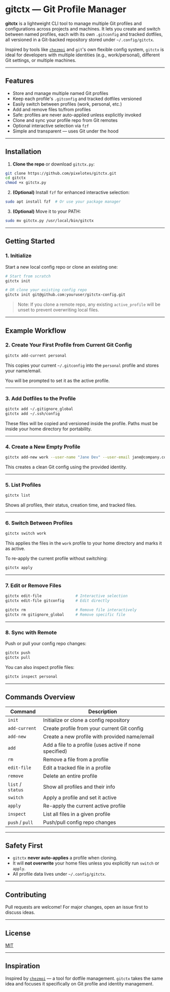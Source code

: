 # gitctx — Git Profile Manager

**gitctx** is a lightweight CLI tool to manage multiple Git profiles and configurations across projects and machines. It lets you create and switch between named profiles, each with its own `.gitconfig` and tracked dotfiles, all versioned in a Git-backed repository stored under `~/.config/gitctx`.

Inspired by tools like [`chezmoi`](https://www.chezmoi.io/) and `git`'s own flexible config system, `gitctx` is ideal for developers with multiple identities (e.g., work/personal), different Git settings, or multiple machines.

---

## Features

* Store and manage multiple named Git profiles
* Keep each profile's `.gitconfig` and tracked dotfiles versioned
* Easily switch between profiles (work, personal, etc.)
* Add and remove files to/from profiles
* Safe: profiles are never auto-applied unless explicitly invoked
* Clone and sync your profile repo from Git remotes
* Optional interactive selection via `fzf`
* Simple and transparent — uses Git under the hood

---

## Installation

1. **Clone the repo** or download `gitctx.py`:

```bash
git clone https://github.com/pixelotes/gitctx.git
cd gitctx
chmod +x gitctx.py
```

2. **(Optional)** Install `fzf` for enhanced interactive selection:

```bash
sudo apt install fzf  # Or use your package manager
```

3. **(Optional)** Move it to your PATH:

```bash
sudo mv gitctx.py /usr/local/bin/gitctx
```

---

## Getting Started

### 1. Initialize

Start a new local config repo or clone an existing one:

```bash
# Start from scratch
gitctx init

# OR clone your existing config repo
gitctx init git@github.com:youruser/gitctx-config.git
```

> Note: If you clone a remote repo, any existing `active_profile` will be unset to prevent overwriting local files.

---

## Example Workflow

### 2. Create Your First Profile from Current Git Config

```bash
gitctx add-current personal
```

This copies your current `~/.gitconfig` into the `personal` profile and stores your name/email.

You will be prompted to set it as the active profile.

---

### 3. Add Dotfiles to the Profile

```bash
gitctx add ~/.gitignore_global
gitctx add ~/.ssh/config
```

These files will be copied and versioned inside the profile. Paths must be inside your home directory for portability.

---

### 4. Create a New Empty Profile

```bash
gitctx add-new work --user-name "Jane Dev" --user-email jane@company.com
```

This creates a clean Git config using the provided identity.

---

### 5. List Profiles

```bash
gitctx list
```

Shows all profiles, their status, creation time, and tracked files.

---

### 6. Switch Between Profiles

```bash
gitctx switch work
```

This applies the files in the `work` profile to your home directory and marks it as active.

To re-apply the current profile without switching:

```bash
gitctx apply
```

---

### 7. Edit or Remove Files

```bash
gitctx edit-file               # Interactive selection
gitctx edit-file gitconfig     # Edit directly

gitctx rm                      # Remove file interactively
gitctx rm gitignore_global     # Remove specific file
```

---

### 8. Sync with Remote

Push or pull your config repo changes:

```bash
gitctx push
gitctx pull
```

You can also inspect profile files:

```bash
gitctx inspect personal
```

---

## Commands Overview

| Command           | Description                                             |
| ----------------- | ------------------------------------------------------- |
| `init`            | Initialize or clone a config repository                 |
| `add-current`     | Create profile from your current Git config             |
| `add-new`         | Create a new profile with provided name/email           |
| `add`             | Add a file to a profile (uses active if none specified) |
| `rm`              | Remove a file from a profile                            |
| `edit-file`       | Edit a tracked file in a profile                        |
| `remove`          | Delete an entire profile                                |
| `list` / `status` | Show all profiles and their info                        |
| `switch`          | Apply a profile and set it active                       |
| `apply`           | Re-apply the current active profile                     |
| `inspect`         | List all files in a given profile                       |
| `push` / `pull`   | Push/pull config repo changes                           |

---

## Safety First

* `gitctx` **never auto-applies** a profile when cloning.
* It will **not overwrite** your home files unless you explicitly run `switch` or `apply`.
* All profile data lives under `~/.config/gitctx`.

---

## Contributing

Pull requests are welcome! For major changes, open an issue first to discuss ideas.

---

## License

[MIT](./LICENSE)

---

## Inspiration

Inspired by [`chezmoi`](https://www.chezmoi.io/) — a tool for dotfile management. `gitctx` takes the same idea and focuses it specifically on Git profile and identity management.
